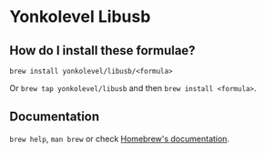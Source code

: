 # Yonkolevel Libusb

## How do I install these formulae?
`brew install yonkolevel/libusb/<formula>`

Or `brew tap yonkolevel/libusb` and then `brew install <formula>`.

## Documentation
`brew help`, `man brew` or check [Homebrew's documentation](https://docs.brew.sh).
